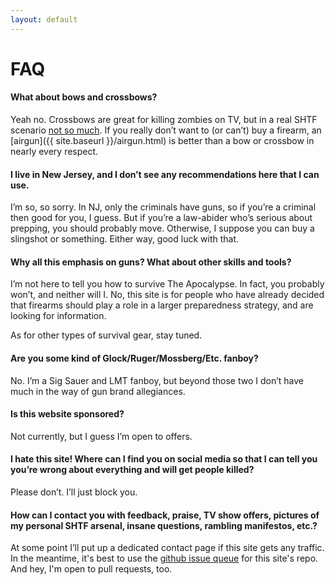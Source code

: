 ```yaml
---
layout: default
---
```

# FAQ

#### What about bows and crossbows?
Yeah no. Crossbows are great for killing zombies on TV, but in a real SHTF scenario [not so much](http://www.alloutdoor.com/2013/12/03/crossbows-viable-shtf-option/). If you really don’t want to (or can’t) buy a firearm, an [airgun]({{ site.baseurl }}/airgun.html) is better than a bow or crossbow in nearly every respect.

#### I live in New Jersey, and I don’t see any recommendations here that I can use.
I’m so, so sorry. In NJ, only the criminals have guns, so if you’re a criminal then good for you, I guess. But if you’re a law-abider who’s serious about prepping, you should probably move. Otherwise, I suppose you can buy a slingshot or something. Either way, good luck with that.

#### Why all this emphasis on guns? What about other skills and tools?
I’m not here to tell you how to survive The Apocalypse. In fact, you probably won’t, and neither will I. No, this site is for people who have already decided that firearms should play a role in a larger preparedness strategy, and are looking for information.

As for other types of survival gear, stay tuned.

#### Are you some kind of Glock/Ruger/Mossberg/Etc. fanboy?
No. I’m a Sig Sauer and LMT fanboy, but beyond those two I don’t have much in the way of gun brand allegiances.

#### Is this website sponsored?
Not currently, but I guess I’m open to offers.

#### I hate this site! Where can I find you on social media so that I can tell you you’re wrong about everything and will get people killed?
Please don’t. I’ll just block you.

#### How can I contact you with feedback, praise, TV show offers, pictures of my personal SHTF arsenal, insane questions, rambling manifestos, etc.?
At some point I’ll put up a dedicated contact page if this site gets any traffic. In the meantime, it's best to use the [github issue queue](https://github.com/jonstokes/survivalguns/issues) for this site's repo. And hey, I'm open to pull requests, too.